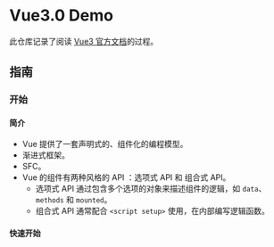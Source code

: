 # Vue3.0 Demo
此仓库记录了阅读 [Vue3 官方文档](https://staging-cn.vuejs.org/guide/introduction.html)的过程。

## 指南
### 开始
#### 简介
* Vue 提供了一套声明式的、组件化的编程模型。
* 渐进式框架。
* SFC。
* Vue 的组件有两种风格的 API ：选项式 API 和 组合式 API。
  * 选项式 API 通过包含多个选项的对象来描述组件的逻辑，如 `data`、`methods` 和 `mounted`。
  * 组合式 API 通常配合 `<script setup>` 使用，在内部编写逻辑函数。
#### 快速开始
